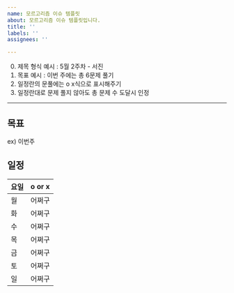 ```yaml
---
name: 모르고리즘 이슈 템플릿
about: 모르고리즘 이슈 템플릿입니다.
title: ''
labels: ''
assignees: ''

---
```


0. 제목 형식 예시 : 5월 2주차 - 서진
1. 목표 예시 :  이번 주에는 총 6문제 풀기
2. 일정란의 문풀에는 o x식으로 표시해주기
4. 일정란대로 문제 풀지 않아도 총 문제 수 도달시 인정
-------

## 목표

ex) 이번주 

## 일정

|요일| o or x |
|---------------|--------|
|월|  어쩌구 |
|화| 어쩌구 |
|수| 어쩌구  |
|목|  어쩌구 |
|금|  어쩌구 |
|토|  어쩌구 |
|일 | 어쩌구 |
